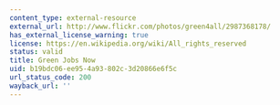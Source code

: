 ```yaml
---
content_type: external-resource
external_url: http://www.flickr.com/photos/green4all/2987368178/
has_external_license_warning: true
license: https://en.wikipedia.org/wiki/All_rights_reserved
status: valid
title: Green Jobs Now
uid: b19bdc06-ee95-4a93-802c-3d20866e6f5c
url_status_code: 200
wayback_url: ''
---
```

